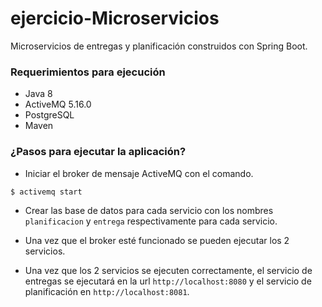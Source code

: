 # ejercicio-Microservicios
Microservicios de entregas y planificación construidos con Spring Boot.

### Requerimientos para ejecución
- Java 8
- ActiveMQ 5.16.0
- PostgreSQL
- Maven

### ¿Pasos para ejecutar la aplicación?
 - Iniciar el broker de mensaje ActiveMQ con el comando.
```
$ activemq start
```
 - Crear las base de datos para cada servicio con los nombres `planificacion` y `entrega` respectivamente para cada servicio.
 
- Una vez que el broker esté funcionado se pueden ejecutar los 2 servicios.

- Una vez que los 2 servicios se ejecuten correctamente, el servicio de entregas se ejecutará en la url `http://localhost:8080` y el servicio de planificación en `http://localhost:8081`.
